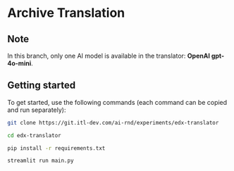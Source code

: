 # Archive Translation

## Note

In this branch, only one AI model is available in the translator: **OpenAI gpt-4o-mini**.

## Getting started

To get started, use the following commands (each command can be copied and run separately):

```bash
git clone https://git.itl-dev.com/ai-rnd/experiments/edx-translator
```
```bash
cd edx-translator
```
```bash
pip install -r requirements.txt
```
```bash
streamlit run main.py
```